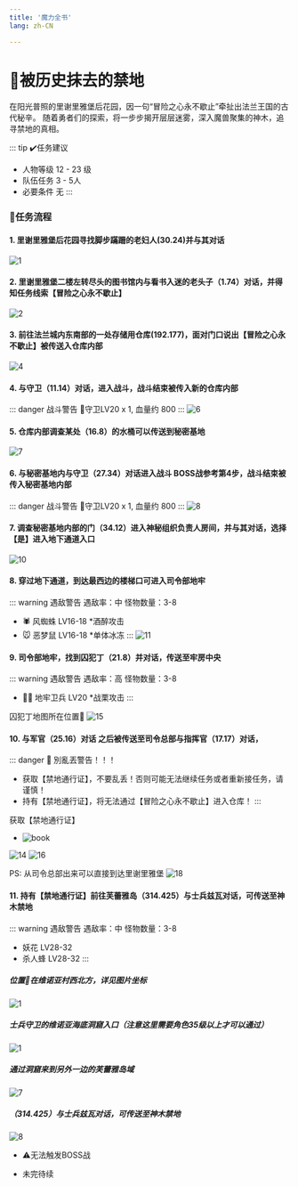 ```yaml
---
title: '魔力全书'
lang: zh-CN

---
```


# 📜被历史抹去的禁地

在阳光普照的里谢里雅堡后花园，因一句“冒险之心永不歇止”牵扯出法兰王国的古代秘辛。
随着勇者们的探索，将一步步揭开层层迷雾，深入魔兽聚集的神木，追寻禁地的真相。

::: tip ✔️任务建议
- 人物等级	12 - 23 级
- 队伍任务  3 - 5人
- 必要条件  无
:::

### 📝任务流程

#### 1. 里谢里雅堡后花园寻找脚步蹣跚的老妇人(30.24)并与其对话
![1](https://user-images.githubusercontent.com/78347270/115094976-88725780-9f5a-11eb-8662-3be77e3cf784.png)

#### 2. 里谢里雅堡二楼左转尽头的图书馆内与看书入迷的老头子（1.74）对话，并得知任务线索【冒险之心永不歇止】
![2](https://user-images.githubusercontent.com/78347270/115094960-7b556880-9f5a-11eb-81b0-2e86163c34f5.png)

#### 3. 前往法兰城内东南部的一处存储用仓库(192.177)，面对门口说出【冒险之心永不歇止】被传送入仓库内部
![4](https://user-images.githubusercontent.com/78347270/115095161-26feb880-9f5b-11eb-9b5c-40aaaebd6d86.png)

#### 4. 与守卫（11.14）对话，进入战斗，战斗结束被传入新的仓库内部
::: danger 战斗警告
👹守卫LV20 x 1, 血量约 800
:::
![6](https://user-images.githubusercontent.com/78347270/115095355-f23f3100-9f5b-11eb-942c-11557d687ddd.png)

#### 5. 仓库内部调查某处（16.8）的水桶可以传送到秘密基地
![7](https://user-images.githubusercontent.com/78347270/115095598-cd978900-9f5c-11eb-9bb7-6aa31fc32195.png)

#### 6. 与秘密基地内与守卫（27.34）对话进入战斗 BOSS战参考第4步，战斗结束被传入秘密基地内部
::: danger 战斗警告
👹守卫LV20 x 1, 血量约 800
:::
![8](https://user-images.githubusercontent.com/78347270/115095589-c40e2100-9f5c-11eb-8fa7-68d3a1b85446.png)

#### 7. 调查秘密基地内部的门（34.12）进入神秘组织负责人房间，并与其对话，选择【是】进入地下通道入口
![10](https://user-images.githubusercontent.com/78347270/115095878-da68ac80-9f5d-11eb-88e5-6c2212d15abd.png)

#### 8. 穿过地下通道，到达最西边的楼梯口可进入司令部地牢
::: warning 遇敌警告 遇敌率：中 怪物数量：3-8
- 🕷️ 风蜘蛛 LV16-18 *酒醉攻击
- 🐭 恶梦鼠 LV16-18 *单体冰冻
:::
![11](https://user-images.githubusercontent.com/78347270/115095871-d177db00-9f5d-11eb-8d9c-60219f71be58.png)

#### 9. 司令部地牢，找到囚犯丁（21.8）并对话，传送至牢房中央
::: warning 遇敌警告 遇敌率：高 怪物数量：3-8
- 💂‍♂️ 地牢卫兵 LV20 *战栗攻击
:::

囚犯丁地图所在位置📍 ![15](https://user-images.githubusercontent.com/78347270/115100314-c1b8c080-9f76-11eb-8af1-4c863e51241a.png)


#### 10. 与军官（25.16）对话 之后被传送至司令总部与指挥官（17.17）对话，


::: danger 🚨 別亂丟警告！！！
- 获取【禁地通行证】，不要乱丢！否则可能无法继续任务或者重新接任务，请谨慎！
- 持有【禁地通行证】，将无法通过【冒险之心永不歇止】进入仓库！
:::

获取【禁地通行证】 
- ![book](https://user-images.githubusercontent.com/78347270/115100517-2294c880-9f78-11eb-97c7-657ce9dfc3d0.png)


![14](https://user-images.githubusercontent.com/78347270/115100442-9edadc00-9f77-11eb-8d23-66039c80326e.png)
![16](https://user-images.githubusercontent.com/78347270/115100344-f75da980-9f76-11eb-85d0-1bfbfe2272a2.png)

PS: 从司令总部出来可以直接到达里谢里雅堡
![18](https://user-images.githubusercontent.com/78347270/115100617-b9618500-9f78-11eb-998b-081225560e8a.png)


#### 11. 持有【禁地通行证】前往芙蕾雅岛（314.425）与士兵兹瓦对话，可传送至神木禁地

::: warning 遇敌警告 遇敌率：中 怪物数量：3-8
-  妖花 LV28-32 
-  杀人蜂 LV28-32
:::

##### 位置📍在维诺亚村西北方，详见图片坐标

![1](https://user-images.githubusercontent.com/78347270/115236453-5af1fd80-a156-11eb-8181-8e14b191fa9e.png)

##### 士兵守卫的维诺亚海底洞窟入口（注意这里需要角色35级以上才可以通过）
![1](https://user-images.githubusercontent.com/78347270/115383114-6b66ae80-a210-11eb-9f01-274e46b9cecb.png)

##### 通过洞窟来到另外一边的芙蕾雅岛域
![7](https://user-images.githubusercontent.com/78347270/115383126-6dc90880-a210-11eb-8fbe-841a8b927c06.png)

##### （314.425）与士兵兹瓦对话，可传送至神木禁地
![8](https://user-images.githubusercontent.com/78347270/115383197-80dbd880-a210-11eb-8398-569faeb1bfa2.png)


- ⚠️无法触发BOSS战

- 未完待续
